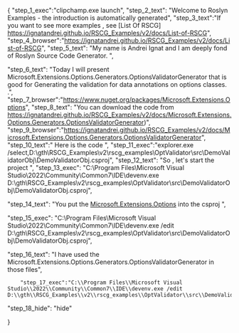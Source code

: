 {
    "step_1_exec":"clipchamp.exe launch",
    "step_2_text": "Welcome to Roslyn Examples - the introduction is automatically generated",
    "step_3_text":"If you want to see more examples , see  [List Of RSCG] https://ignatandrei.github.io/RSCG_Examples/v2/docs/List-of-RSCG",
    "step_4_browser":"https://ignatandrei.github.io/RSCG_Examples/v2/docs/List-of-RSCG",
    "step_5_text": "My name is Andrei Ignat and I am deeply fond of Roslyn Source Code Generator. ",

"step_6_text": "Today I will present Microsoft.Extensions.Options.Generators.OptionsValidatorGenerator  that is good for Generating the validation for data annotations on options classes. .",
"step_7_browser":"https://www.nuget.org/packages/Microsoft.Extensions.Options",
"step_8_text": "You can download the code from https://ignatandrei.github.io/RSCG_Examples/v2/docs/Microsoft.Extensions.Options.Generators.OptionsValidatorGenerator)",
"step_9_browser":"https://ignatandrei.github.io/RSCG_Examples/v2/docs/Microsoft.Extensions.Options.Generators.OptionsValidatorGenerator",
"step_10_text":" Here is the code ",
"step_11_exec":"explorer.exe /select,D:\\gth\\RSCG_Examples\\v2\\rscg_examples\\OptValidator\\src\\DemoValidatorObj\\DemoValidatorObj.csproj",
"step_12_text": "So , let's start the project ",
"step_13_exec": "C:\\Program Files\\Microsoft Visual Studio\\2022\\Community\\Common7\\IDE\\devenv.exe D:\\gth\\RSCG_Examples\\v2\\rscg_examples\\OptValidator\\src\\DemoValidatorObj\\DemoValidatorObj.csproj",

"step_14_text": "You put the  [Microsoft.Extensions.Options](https://www.nuget.org/packages/Microsoft.Extensions.Options) into the csproj ",

"step_15_exec": "C:\\Program Files\\Microsoft Visual Studio\\2022\\Community\\Common7\\IDE\\devenv.exe /edit D:\\gth\\RSCG_Examples\\v2\\rscg_examples\\OptValidator\\src\\DemoValidatorObj\\DemoValidatorObj.csproj",

"step_16_text": "I have used the Microsoft.Extensions.Options.Generators.OptionsValidatorGenerator in those files",


        "step_17_exec":"C:\\Program Files\\Microsoft Visual Studio\\2022\\Community\\Common7\\IDE\\devenv.exe /edit D:\\gth\\RSCG_Examples\\v2\\rscg_examples\\OptValidator\\src\\DemoValidatorObj\\MyAppValidator.cs",
    
"step_18_hide": "hide"


}